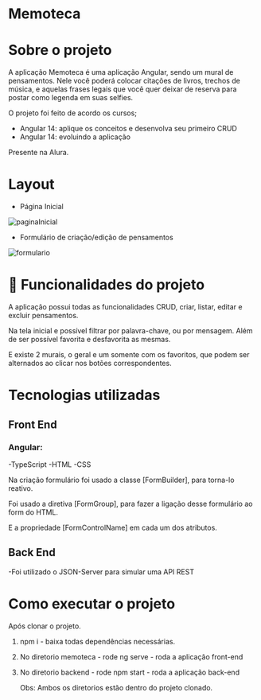 # Memoteca

# Sobre o projeto 
A aplicação Memoteca é uma aplicação Angular, sendo um mural de pensamentos. Nele você poderá colocar citações de livros, trechos de música, e aquelas frases legais que você quer deixar de reserva para postar como legenda em suas selfies.

O projeto foi feito de acordo os cursos;

- Angular 14: aplique os conceitos e desenvolva seu primeiro CRUD
- Angular 14: evoluindo a aplicação
  
 Presente na Alura.

# Layout

- Página Inicial
  
![paginaInicial](https://github.com/luc05/Memoteca/assets/27972551/7e48b065-d6f3-41a8-858e-2bed3938abc8)

- Formulário de criação/edição de pensamentos
  
![formulario](https://github.com/luc05/Memoteca/assets/27972551/7cc65533-dfc8-43f4-817a-6b0a6acd1096)

# 🔨 Funcionalidades do projeto

A aplicação possui todas as funcionalidades CRUD, criar, listar, editar e excluir pensamentos.

Na tela inicial e possível filtrar por palavra-chave, ou por mensagem. Além de ser possível favorita e desfavorita as mesmas.

E existe 2 murais, o geral e um somente com os favoritos, que podem ser alternados ao clicar nos botões correspondentes.

# Tecnologias utilizadas

## Front End

### Angular:
-TypeScript
-HTML
-CSS

Na criação formulário foi usado a classe [FormBuilder], para torna-lo reativo.

Foi usado a diretiva [FormGroup], para fazer a ligação desse formulário ao form do HTML.

E a propriedade [FormControlName] em cada um dos atributos.

## Back End
-Foi utilizado o JSON-Server para simular uma API REST

# Como executar o projeto

Após clonar o projeto.
1) npm i - baixa todas dependências necessárias.
2) No diretorio memoteca - rode ng serve - roda a aplicação front-end
3) No diretorio backend - rode npm start - roda a aplicação back-end
   
   Obs: Ambos os diretorios estão dentro do projeto clonado.
